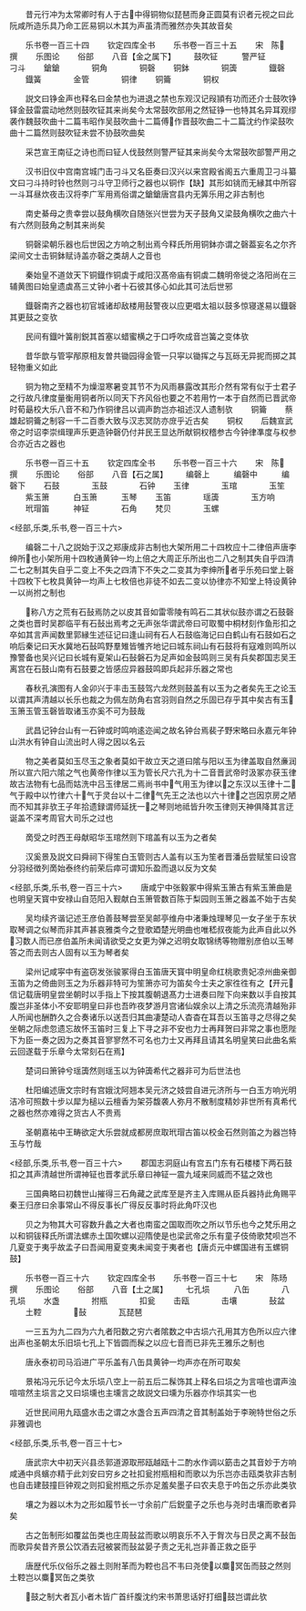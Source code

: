 <!-- { "loadSidebar": true } -->
　　昔元行冲为太常卿时有人于古中得铜物似琵琶而身正圆莫有识者元视之曰此阮咸所造乐具乃命工匠易铜以木其为声虽清而雅然亦失其故音矣

　　乐书卷一百三十四
　　钦定四库全书
　　乐书卷一百三十五
　　宋　陈　撰
　　乐图论
　　俗部
　　八音【金之属下】
　　鼓吹钲　　　警严钲　　　刁斗
　　鎗鎗　　　　铜角　　　　铜磬
　　铜鉢　　　　铜簴　　　　鐡磬
　　鐡簧　　　　金管　　　　铜律
　　铜籥　　　　铜权

　　説文曰铮金声也释名曰金禁也为进退之禁也东观汉记叚頴有功而还介士鼓吹铮铎金鼓雷震动地然则鼓吹钲其来尚矣今太常鼓吹部用之然钲铮一也特其名异耳观缪袭作魏鼓吹曲十二篇韦昭作吴鼓吹曲十二篇傅作晋鼓吹曲二十二篇沈约作梁鼓吹曲十二篇然则鼓吹钲未尝不协鼓吹曲矣

　　采芑宣王南征之诗也而曰钲人伐鼓然则警严钲其来尚矣今太常鼓吹部警严用之

　　汉书旧仪中宫南宫城门击刁斗又名臣奏曰汉兴以来宫殿省阁五六重周卫刁斗纂文曰刁斗持时铃也然则刁斗守卫师行之器也以铜作【缺】其形如铫而无縁其中所容一斗耳昼炊夜击汉将李广军用焉俗谓之鎗鎗唐宫县内无筭乐用之非古制也

　　南史綦母之贵幸尝以鼓角横吹自随张兴世尝为天子鼓角又梁鼓角横吹之曲六十有六然则鼓角之制其来尚矣

　　铜磬梁朝乐器也后世因之方响之制出焉今释氏所用铜鉢亦谓之磬葢妄名之尔齐梁间文士击铜鉢赋诗盖亦磬之类胡人之音也

　　秦始皇不道敛天下铜鐡作铜虡于咸阳汉髙帝庙有铜虡二魏明帝徙之洛阳尚在三辅黄图曰始皇遗虡髙三丈钟小者十石彼其侈心如此其可法后世邪

　　鐡磬南齐之器也初官城诸却敌楼用鼔警夜以应更唱太祖以鼓多惊寝遂易以鐡磬其更鼓之变欤

　　民间有鐡叶簧削鋭其首塞以蜡蜜横之于口呼吹成音岂簧之变体欤

　　昔华歆与管寜邴原相友曽共锄园得金管一只寜以锄挥之与瓦砾无异抳而掷之其轻物重义如此

　　铜为物之至精不为燥湿寒暑变其节不为风雨暴露改其形介然有常有似于士君子之行故凡律度量衡用铜者所以同天下齐风俗也要之不若用竹一本于自然而已晋武帝时荀朂校大乐八音不和乃作铜律吕以调声韵岂亦祖述汉人遗制欤
　　铜籥
　　蔡雄起铜籥之制容一千二百黍大致与汉志冥防亦庻乎近古矣
　　铜权
　　后魏宣武帝之时诏李崇缉理声乐更造钟磬仍付并民王显达所献铜权稽参古今钟律凖度与权参合亦近古之器也

　　乐书卷一百三十五
　　钦定四库全书
　　乐书卷一百三十六
　　宋　陈　撰
　　乐图论
　　俗部
　　八音【石之属】
　　编磬上　　　编磬中　　　编磬下
　　石鼓　　　　玉鼓　　　　石钟
　　玉律　　　　玉琯　　　　玉笙
　　紫玉箫　　　白玉箫　　　玉琴
　　玉笛　　　　瑶簴　　　　玉方响
　　玳瑁笛　　　神钲　　　　石角
　　梵贝　　　　玉螺

<经部,乐类,乐书,卷一百三十六>

　　编磬二十八之説始于汉之郑康成非古制也大架所用二十四枚应十二律倍声唐李绅所也小架所用十四枚通黄钟一均上倍之大周正乐所出也二八之制其失自乎四清二七之制其失自乎二变上不失之四清下不失之二变其为李绅所者乎乐苑曰堂上磬十四枚下七枚具黄钟一均声上七枚倍也非徒不如去二变以协律亦不知堂上特设黄钟一以尚拊之制也

　　称八方之荒有石鼔焉防之以皮其音如雷零陵有鸣石二其状似鼓亦谓之石鼓磬之类也晋时吴郡临平有石鼔出焉考之无声张华谓武帝曰可取蜀中桐材刻作鱼形扣之卒如其言声闻数里郭縁生述征记曰逢山祠有石人石鼓临海记曰白鹤山有石鼓如石之响后秦记曰天水冀地石鼔鸣野羣雉皆雊齐地记曰城东祠山有石鼓将有寇难则鸣所以豫警备也吴兴记曰长城有夏架山石鼔磐石为足声如金鼔鸣则三吴有兵矣郡国志吴王离宫在石鼓山南有石鼓要之皆感应异器鼓鸣即兵起非乐器之常也



　　春秋孔演图有人金卯兴于丰击玉鼓驾六龙然则鼓盖有以玉为之者矣先王之论玉以谓其声清越以长乐也裁之为佩左防角右宫羽则自然之乐固已存乎其中矣古有玉玉箫玉管玉磬皆取诸玉亦奚不可为鼓哉

　　武昌记钟台山有一石钟或时鸣响逺迩闻之故名钟台焉裴子野宋略曰永嘉元年钟山洪水有钟自山流出时人得之因以名云

　　物之美者莫如玉尽玉之象者莫如干故立天之道曰隂与阳以玉为律盖取自然亷润所以宣六阳六隂之气也黄帝作律以玉为管长尺六孔为十二音晋武帝时汲冢亦获玉律故古法物有七品而姑洗中吕玉律居二焉尚书中气用玉为律以之东汉以玉律十二气于殿中以竹律六十气于灵台以十二律气先王之法也以六十律之岂因京房之陋而不知其非欤王子年拾遗録谓师延抚一之琴则地祗皆升吹玉律则天神俱降其言迂诞盖不深考周官大司乐之过也



　　啇受之时西王母献昭华玉琯然则下琯盖有以玉为之者矣

　　汉奚景及説文曰舜祠下得笙白玉管则古人盖有以玉为笙者晋潘岳尝赋笙曰设宫分羽经徴列啇始泰终约前荣后瘁可谓知乐盈而退以反为文矣

<经部,乐类,乐书,卷一百三十六>
　　唐咸宁中张毅冢中得紫玉箫古有紫玉箫曲是也明皇天寳中安禄山自范阳入觐献白玉箫管数百陈于梨园则玉箫之器盖不始于古矣



　　吴均续齐谐记述王彦伯善鼓琴尝至吴邮亭维舟中渚秉烛理琴见一女子坐于东状取琴调之似琴而非其声甚哀雅类今之登歌廼楚光明曲也唯嵇叔夜能为此声自此以外习数人而已彦伯盖所未闻请欲受之女更为弹之迟明女取锦绣等物赠别彦伯以玉琴答之而去则古人固有以玉为琴者矣

　　梁州记咸寜中有盗窃发张骏冢得白玉笛唐天寳中明皇命红桃歌贵妃凉州曲亲御玉笛为之倚曲则玉之为乐器非特可为笙箫亦可为笛矣今士夫之家徃徃有之【开元信记载唐明皇尝坐朝时以手指上下按其腹朝退髙力士进奏曰陛下向来数以手自按其腹岂非圣体小不安耶明皇曰非也吾昨夜梦游月宫诸仙娱余以上清之乐流亮清越殆非人所闻也酬酢久之合奏诸乐以送吾归其曲凄楚动人杳杳在耳吾以玉笛寻之尽得之矣坐朝之际虑忽遗忘故怀玉笛时三复上下寻之非不安也力士再拜贺曰非常之事也愿陛下为臣一奏之因为之奏其音寥寥然不可名也力士又再拜且请其名明皇笑曰此曲名紫云回遂载于乐章今太常刻石在焉】

　　楚词曰箫钟兮瑶簴然则瑶玉以为钟簴希代之器非可为后世法也

　　杜阳编述唐文宗时有宫娥沈阿翘本吴元济之妓尝自进元济所与一白玉方响光明洁冷可照数十步以犀为槌以云檀香为架芬馥袭人弥月不散制度精妙非世所有真希代之器也然亦难得之货古人不贵焉

　　圣朝嘉祐中王畴欲定大乐尝就成都房庶取玳瑁古笛以校金石然则笛之为器岂特玉与竹哉

<经部,乐类,乐书,卷一百三十六>
　　郡国志洞庭山有宫五门东有石楼楼下两石鼓扣之其声清越世所谓神钲也晋孝武乐章曰神钲一震九域来同威而不猛之效也



　　三国典略曰初魏世山摧得三石角藏之武库至是齐主入库赐从臣兵器持此角赐平秦王归彦曰余事常山不得反事长广得反反事时将此角吓汉也

　　贝之为物其大可容数升蠡之大者也南蛮之国取而吹之所以节乐也今之梵乐用之以和铜钹释氏所谓法螺赤土国吹螺以迎隋使是也梁武帝之乐有童子伎倚歌梵呗岂不几夏变于夷乎故孟子曰吾闻用夏变夷未闻变于夷者也【唐贞元中螺国进有玉螺铜鼓】

　　乐书卷一百三十六
　　钦定四库全书
　　乐书卷一百三十七
　　宋　陈旸　撰
　　乐图论
　　俗部
　　八音【土之属】
　　七孔埙　　　八缶　　　　八孔埙
　　水盏　　　　拊瓶　　　　扣瓮
　　击瓯　　　　击壤　　　　鼔盆
　　土鞚　　　　鼔　　　　瓦琵琶

　　一三五为九二四为六九者阳数之穷六者隂数之中古埙六孔用其方色所以应六律出声也圣朝太乐旧埙七孔上下皆圆而髹之以应七音而已非先王雅乐之制也

　　唐永泰初司马滔进广平乐盖有八缶具黄钟一均声亦在所可取矣

　　景祐冯元乐记今太乐埙八空上一前五后二髹饰其上释名曰埙之为言喧也谓声浊喧喧然主埙言之又曰埙壎也主壎言之故説文曰壎为乐器亦作埙其实一也

　　近世民间用九瓯盛水击之谓之水盏合五声四清之音其制盖始于李琬特世俗之乐非雅调也

<经部,乐类,乐书,卷一百三十七>

　　唐武宗大中初天兴县丞郭道源取邢瓯越瓯十二酌水作调以筯击之其音妙于方响咸通中呉蠙亦精于此刘安曰穷乡之社扣瓮拊瓶相和而歌以为乐岂亦击瓯类欤非古制也自击建鼓撞巨钟观之则扣瓮拊瓶之乐亦足羞矣墨子曰农夫息于吟缶之乐亦此类欤

　　壤之为器以木为之形如履节长一寸余前广后鋭童子之乐也与尧时击壤而歌者异矣

　　古之缶制形如覆盆缶类也庄周鼔盆而歌以明哀乐不入于胷次与日昃之离不鼔缶而歌异矣昔齐景公饮酒去冠被裳而鼔盆晏子责之无礼岂非善正救之臣乎

　　唐歴代乐仪俗乐之器土则附革而为鞚也吕不韦曰尧使以麋冥缶而鼓之然则土鞚岂以麋冥缶之类欤

　　鼓之制大者瓦小者木皆广首纤腹沈约宋书萧思话好打细鼓岂谓此欤

